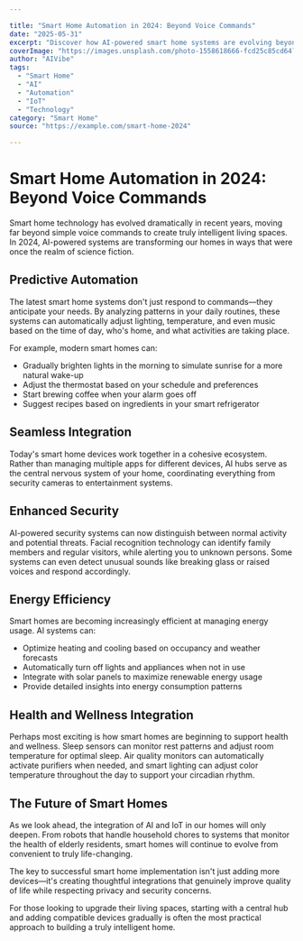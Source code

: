 ```yaml
---

title: "Smart Home Automation in 2024: Beyond Voice Commands"
date: "2025-05-31"
excerpt: "Discover how AI-powered smart home systems are evolving beyond simple voice commands to create truly intelligent living spaces that anticipate your needs."
coverImage: "https://images.unsplash.com/photo-1558618666-fcd25c85cd64?w=400&h=200&fit=crop&auto=format"
author: "AIVibe"
tags:
  - "Smart Home"
  - "AI"
  - "Automation"
  - "IoT"
  - "Technology"
category: "Smart Home"
source: "https://example.com/smart-home-2024"

---
```


# Smart Home Automation in 2024: Beyond Voice Commands

Smart home technology has evolved dramatically in recent years, moving far beyond simple voice commands to create truly intelligent living spaces. In 2024, AI-powered systems are transforming our homes in ways that were once the realm of science fiction.

## Predictive Automation

The latest smart home systems don't just respond to commands—they anticipate your needs. By analyzing patterns in your daily routines, these systems can automatically adjust lighting, temperature, and even music based on the time of day, who's home, and what activities are taking place.

For example, modern smart homes can:
- Gradually brighten lights in the morning to simulate sunrise for a more natural wake-up
- Adjust the thermostat based on your schedule and preferences
- Start brewing coffee when your alarm goes off
- Suggest recipes based on ingredients in your smart refrigerator

## Seamless Integration

Today's smart home devices work together in a cohesive ecosystem. Rather than managing multiple apps for different devices, AI hubs serve as the central nervous system of your home, coordinating everything from security cameras to entertainment systems.

## Enhanced Security

AI-powered security systems can now distinguish between normal activity and potential threats. Facial recognition technology can identify family members and regular visitors, while alerting you to unknown persons. Some systems can even detect unusual sounds like breaking glass or raised voices and respond accordingly.

## Energy Efficiency

Smart homes are becoming increasingly efficient at managing energy usage. AI systems can:
- Optimize heating and cooling based on occupancy and weather forecasts
- Automatically turn off lights and appliances when not in use
- Integrate with solar panels to maximize renewable energy usage
- Provide detailed insights into energy consumption patterns

## Health and Wellness Integration

Perhaps most exciting is how smart homes are beginning to support health and wellness. Sleep sensors can monitor rest patterns and adjust room temperature for optimal sleep. Air quality monitors can automatically activate purifiers when needed, and smart lighting can adjust color temperature throughout the day to support your circadian rhythm.

## The Future of Smart Homes

As we look ahead, the integration of AI and IoT in our homes will only deepen. From robots that handle household chores to systems that monitor the health of elderly residents, smart homes will continue to evolve from convenient to truly life-changing.

The key to successful smart home implementation isn't just adding more devices—it's creating thoughtful integrations that genuinely improve quality of life while respecting privacy and security concerns.

For those looking to upgrade their living spaces, starting with a central hub and adding compatible devices gradually is often the most practical approach to building a truly intelligent home.